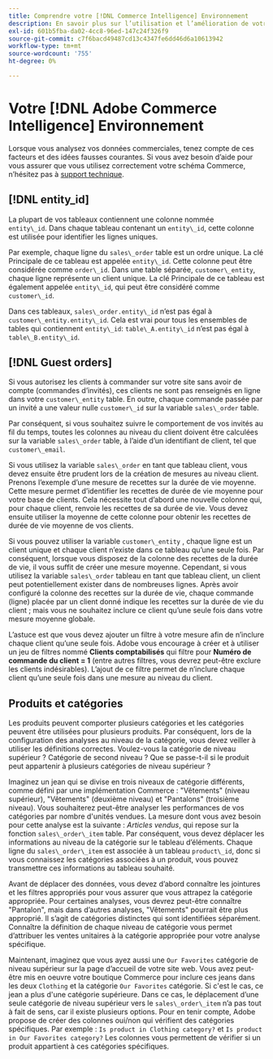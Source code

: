 ```yaml
---
title: Comprendre votre [!DNL Commerce Intelligence] Environnement
description: En savoir plus sur l’utilisation et l’amélioration de votre [!DNL Commerce Intelligence] environnement.
exl-id: 601b5fba-da02-4cc8-96ed-147c24f326f9
source-git-commit: c7f6bacd49487cd13c4347fe6dd46d6a10613942
workflow-type: tm+mt
source-wordcount: '755'
ht-degree: 0%

---
```


# Votre [!DNL Adobe Commerce Intelligence] Environnement

Lorsque vous analysez vos données commerciales, tenez compte de ces facteurs et des idées fausses courantes. Si vous avez besoin d’aide pour vous assurer que vous utilisez correctement votre schéma Commerce, n’hésitez pas à [support technique](https://experienceleague.adobe.com/docs/commerce-knowledge-base/kb/troubleshooting/miscellaneous/mbi-service-policies.html).

## [!DNL entity\_id]

La plupart de vos tableaux contiennent une colonne nommée `entity\_id`. Dans chaque tableau contenant un `entity\_id`, cette colonne est utilisée pour identifier les lignes uniques.

Par exemple, chaque ligne du `sales\_order` table est un ordre unique. La clé Principale de ce tableau est appelée `entity\_id`. Cette colonne peut être considérée comme `order\_id`. Dans une table séparée, `customer\_entity`, chaque ligne représente un client unique. La clé Principale de ce tableau est également appelée `entity\_id`, qui peut être considéré comme `customer\_id`.

Dans ces tableaux, `sales\_order.entity\_id` n’est pas égal à `customer\_entity.entity\_id`. Cela est vrai pour tous les ensembles de tables qui contiennent `entity\_id`: `table\_A.entity\_id` n’est pas égal à `table\_B.entity\_id`.

## [!DNL Guest orders]

Si vous autorisez les clients à commander sur votre site sans avoir de compte (commandes d’invités), ces clients ne sont pas renseignés en ligne dans votre `customer\_entity` table. En outre, chaque commande passée par un invité a une valeur nulle `customer\_id` sur la variable `sales\_order` table.

Par conséquent, si vous souhaitez suivre le comportement de vos invités au fil du temps, toutes les colonnes au niveau du client doivent être calculées sur la variable `sales\_order` table, à l’aide d’un identifiant de client, tel que `customer\_email`.

Si vous utilisez la variable `sales\_order` en tant que tableau client, vous devez ensuite être prudent lors de la création de mesures au niveau client. Prenons l’exemple d’une mesure de recettes sur la durée de vie moyenne. Cette mesure permet d’identifier les recettes de durée de vie moyenne pour votre base de clients. Cela nécessite tout d’abord une nouvelle colonne qui, pour chaque client, renvoie les recettes de sa durée de vie. Vous devez ensuite utiliser la moyenne de cette colonne pour obtenir les recettes de durée de vie moyenne de vos clients.

Si vous pouvez utiliser la variable `customer\_entity` , chaque ligne est un client unique et chaque client n’existe dans ce tableau qu’une seule fois. Par conséquent, lorsque vous disposez de la colonne des recettes de la durée de vie, il vous suffit de créer une mesure moyenne. Cependant, si vous utilisez la variable `sales\_order` tableau en tant que tableau client, un client peut potentiellement exister dans de nombreuses lignes. Après avoir configuré la colonne des recettes sur la durée de vie, chaque commande (ligne) placée par un client donné indique les recettes sur la durée de vie du client ; mais vous ne souhaitez inclure ce client qu’une seule fois dans votre mesure moyenne globale.

L’astuce est que vous devez ajouter un filtre à votre mesure afin de n’inclure chaque client qu’une seule fois. Adobe vous encourage à créer et à utiliser un jeu de filtres nommé **Clients comptabilisés** qui filtre pour **Numéro de commande du client = 1** (entre autres filtres, vous devrez peut-être exclure les clients indésirables). L’ajout de ce filtre permet de n’inclure chaque client qu’une seule fois dans une mesure au niveau du client.

## Produits et catégories

Les produits peuvent comporter plusieurs catégories et les catégories peuvent être utilisées pour plusieurs produits. Par conséquent, lors de la configuration des analyses au niveau de la catégorie, vous devez veiller à utiliser les définitions correctes. Voulez-vous la catégorie de niveau supérieur ? Catégorie de second niveau ? Que se passe-t-il si le produit peut appartenir à plusieurs catégories de niveau supérieur ?

Imaginez un jean qui se divise en trois niveaux de catégorie différents, comme défini par une implémentation Commerce : &quot;Vêtements&quot; (niveau supérieur), &quot;Vêtements&quot; (deuxième niveau) et &quot;Pantalons&quot; (troisième niveau). Vous souhaiterez peut-être analyser les performances de vos catégories par nombre d&#39;unités vendues. La mesure dont vous avez besoin pour cette analyse est la suivante : _Articles vendus_, qui repose sur la fonction `sales\_order\_item` table. Par conséquent, vous devez déplacer les informations au niveau de la catégorie sur le tableau d’éléments. Chaque ligne du `sales\_order\_item` est associée à un tableau `product\_id`, donc si vous connaissez les catégories associées à un produit, vous pouvez transmettre ces informations au tableau souhaité.

Avant de déplacer des données, vous devez d’abord connaître les jointures et les filtres appropriés pour vous assurer que vous attrapez la catégorie appropriée. Pour certaines analyses, vous devrez peut-être connaître &quot;Pantalon&quot;, mais dans d’autres analyses, &quot;Vêtements&quot; pourrait être plus approprié. Il s’agit de catégories distinctes qui sont identifiées séparément. Connaître la définition de chaque niveau de catégorie vous permet d’attribuer les ventes unitaires à la catégorie appropriée pour votre analyse spécifique.

Maintenant, imaginez que vous ayez aussi une `Our Favorites` catégorie de niveau supérieur sur la page d’accueil de votre site web. Vous avez peut-être mis en oeuvre votre boutique Commerce pour inclure ces jeans dans les deux `Clothing` et la catégorie `Our Favorites` catégorie. Si c&#39;est le cas, ce jean a plus d&#39;une catégorie supérieure. Dans ce cas, le déplacement d’une seule catégorie de niveau supérieur vers le `sales\_order\_item` n’a pas tout à fait de sens, car il existe plusieurs options. Pour en tenir compte, Adobe propose de créer des colonnes oui/non qui vérifient des catégories spécifiques. Par exemple : `Is product in Clothing category?` et `Is product in Our Favorites category?` Les colonnes vous permettent de vérifier si un produit appartient à ces catégories spécifiques.
